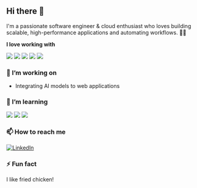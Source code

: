 ## Hi there 👋

I'm a passionate software engineer & cloud enthusiast who loves building scalable, high-performance applications and automating workflows. 🕺🏽

**I love working with**

<div display="flex">
  <img src="https://img.shields.io/badge/AWS-232F3E?style=flat&logo=amazonwebservices&logoColor=white"/>
  <img src="https://img.shields.io/badge/Java-ED8B00?style=for-the-badge&logo=openjdk&logoColor=white"/>
  <img src="https://img.shields.io/badge/SpringBoot-6DB33F?style=flat-square&logo=Spring&logoColor=white"/>
  <img src="https://img.shields.io/badge/python-3670A0?style=for-the-badge&logo=python&logoColor=ffdd54"/>
  <img src="https://img.shields.io/badge/docker-257bd6?style=for-the-badge&logo=docker&logoColor=white"/>
</div>

### 🔭 I’m working on

 - Integrating AI models to web applications

### 🌱 I’m learning

<div display="flex">
  <img src="https://img.shields.io/badge/PyTorch-EE4C2C?style=for-the-badge&logo=pytorch&logoColor=white"/>
  <img src="https://img.shields.io/badge/kubernetes-326CE5?&style=plastic&logo=kubernetes&logoColor=white"/>
  <img src="https://img.shields.io/badge/-Generative%20AI-FF5733?style=flat&logo=openai&logoColor=white"/>
</div>


### 📫 How to reach me

<div display="flex">
  <a href="https://www.linkedin.com/in/hengnan/">
    <img src="https://img.shields.io/badge/linkedin-%230077B5.svg?style=for-the-badge&logo=linkedin&logoColor=white" alt="LinkedIn"/>
  </a>
</div>

### ⚡ Fun fact

I like fried chicken! 
